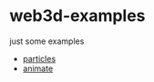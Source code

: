 # web3d-examples
just some examples

* [particles](https://yonechen.github.io/web3d-examples/dist/particles)
* [animate](https://yonechen.github.io/web3d-examples/dist/animate/)
